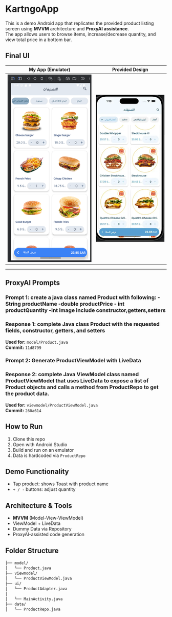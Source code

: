 # KartngoApp
This is a demo Android app that replicates the provided product listing screen using **MVVM** architecture and **ProxyAI assistance**.  
The app allows users to browse items, increase/decrease quantity, and view total price in a bottom bar.


## Final UI 
| My App (Emulator)                   | Provided Design                  |
|-------------------------------------|----------------------------------|
| ![My App](screenshot/My_Design.PNG) | ![Design](screenshot/Design.PNG) |

---

## ProxyAI Prompts 
### Prompt 1: create a java class named Product with following: - String productName  -double productPrice   - int productQuantity   -int image     include constructor,getters,setters
### Response 1: complete Java class Product with the requested fields, constructor, getters, and setters
**Used for:** `model/Product.java`  
**Commit:** `11d8799`
 
### Prompt 2: Generate ProductViewModel with LiveData
### Response 2: complete Java ViewModel class named ProductViewModel that uses LiveData to expose a list of Product objects and calls a method from ProductRepo to get the product data.
**Used for:** `viewmodel/ProductViewModel.java`  
**Commit:** `260a614`


##  How to Run

1. Clone this repo
2. Open with Android Studio
3. Build and run on an emulator
4. Data is hardcoded via `ProductRepo`


##  Demo Functionality

- Tap product: shows Toast with product name
- `+ / -` buttons: adjust quantity

##  Architecture & Tools

-  **MVVM** (Model-View-ViewModel)
-  ViewModel + LiveData
-  Dummy Data via Repository
-  ProxyAI-assisted code generation


##  Folder Structure

```
├── model/
│   └── Product.java
├── viewmodel/
│   └── ProductViewModel.java
├── ui/
│   └── ProductAdapter.java
│       
│   └── MainActivity.java
├── data/
│   └── ProductRepo.java

```





